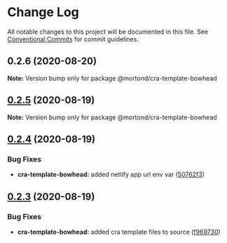 # Change Log

All notable changes to this project will be documented in this file.
See [Conventional Commits](https://conventionalcommits.org) for commit guidelines.

## 0.2.6 (2020-08-20)

**Note:** Version bump only for package @mortond/cra-template-bowhead





## [0.2.5](https://github.com/daithimorton/bowhead/compare/@mortond/cra-template-bowhead@0.2.4...@mortond/cra-template-bowhead@0.2.5) (2020-08-19)

**Note:** Version bump only for package @mortond/cra-template-bowhead





## [0.2.4](https://github.com/daithimorton/bowhead/compare/@mortond/cra-template-bowhead@0.2.3...@mortond/cra-template-bowhead@0.2.4) (2020-08-19)


### Bug Fixes

* **cra-template-bowhead:** added netlify app url env var ([50762f3](https://github.com/daithimorton/bowhead/commit/50762f31f9e9497b97048c420c4fafc50a38050f))





## [0.2.3](https://github.com/daithimorton/bowhead/compare/@mortond/cra-template-bowhead@0.2.2...@mortond/cra-template-bowhead@0.2.3) (2020-08-19)


### Bug Fixes

* **cra-template-bowhead:** added cra template files to source ([f969730](https://github.com/daithimorton/bowhead/commit/f96973015951132f24fc5b313efb7310d6e286e2))
